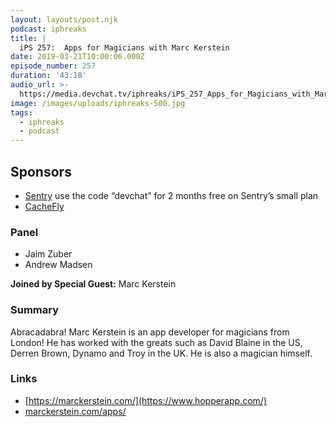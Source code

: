```yaml
---
layout: layouts/post.njk
podcast: iphreaks
title: |
  iPS 257:  Apps for Magicians with Marc Kerstein
date: 2019-03-21T10:00:06.000Z
episode_number: 257
duration: '43:18'
audio_url: >-
  https://media.devchat.tv/iphreaks/iPS_257_Apps_for_Magicians_with_Marc_Kerstein.mp3
image: /images/uploads/iphreaks-500.jpg
tags:
  - iphreaks
  - podcast
---
```

## **Sponsors**

* [Sentry](https://sentry.io/) use the code “devchat” for 2 months free on Sentry’s small plan
* [CacheFly](https://www.cachefly.com/)

### **Panel**

* Jaim Zuber
* Andrew Madsen

**Joined by Special Guest:** Marc Kerstein

### **Summary**

Abracadabra! Marc Kerstein is an app developer for magicians from London! He has worked with the greats such as David Blaine in the US, Derren Brown, Dynamo and Troy in the UK. He is also a magician himself.

### **Links**

* [https://marckerstein.com/](https://www.hopperapp.com/)
* [marckerstein.com/apps/](https://marckerstein.com/?apps)

###
